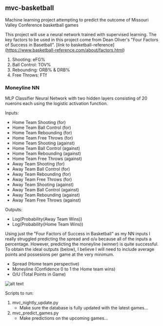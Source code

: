 ## mvc-basketball
Machine learning project attempting to predict the outcome of Missouri Valley Conference basketball games

This project will use a neural network trained with supervised learning. The key factors to be used in this project come from Dean Oliver's "Four Factors of Success in Basetball".
[link to basketball-reference] (https://www.basketball-reference.com/about/factors.html)

1. Shooting: eFG%
2. Ball Control: TOV%
3. Rebounding: ORB% & DRB%
4. Free Throws: FTf

### Moneyline NN
MLP Classifier Neural Network with two hidden layers consisting of 20 nuerons each using the logistic activation function.

Inputs:
* Home Team Shooting (for)
* Home Team Ball Control (for)
* Home Team Rebounding (for)
* Home Team Free Throws (for)
* Home Team Shooting (against)
* Home Team Ball Control (against)
* Home Team Rebounding (against)
* Home Team Free Throws (against)
* Away Team Shooting (for)
* Away Team Ball Control (for)
* Away Team Rebounding (for)
* Away Team Free Throws (for)
* Away Team Shooting (against)
* Away Team Ball Control (against)
* Away Team Rebounding (against)
* Away Team Free Throws (against)

Outputs: 
* Log(Probability(Away Team Wins))
* Log(Probability(Home Team Wins))

Using just the "Four Factors of Success in Basketball" as my NN inputs I really struggled predicting the spread and o/u because all of the inputs a percentage. However, predicting the moneyline (winner) is quite successful. To obtain the ideal outputs (below), I believe I will need to include average points and possesions per game at the very minimum.
* Spread (Home team perspective)
* Moneyline (Confidence 0 to 1 the Home team wins)
* O/U (Total Points in Game)

![alt text](https://www.tutorialspoint.com/artificial_neural_network/images/supervised_learning.jpg "NN with Supervised Learning")



Scripts to run:
1. mvc_nightly_update.py
	* Make sure the database is fully updated with the latest games...
2. mvc_predict_games.py
	* Make predictions on the upcoming games...
